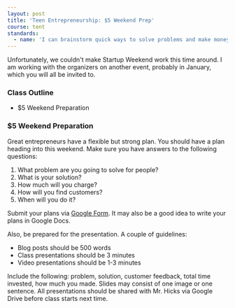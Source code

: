 ```yaml
---
layout: post
title: 'Teen Entrepreneurship: $5 Weekend Prep'
course: tent
standards:
  - name: 'I can brainstorm quick ways to solve problems and make money with partners'
---
```


<p class="message">Unfortunately, we couldn't make Startup Weekend work this time around. I am working with the organizers on another event, probably in January, which you will all be invited to.</p>

### Class Outline

* $5 Weekend Preparation

### $5 Weekend Preparation

Great entrepreneurs have a flexible but strong plan. You should have a plan heading into this weekend. Make sure you have answers to the following questions:

1. What problem are you going to solve for people?
2. What is your solution?
3. How much will you charge?
4. How will you find customers?
5. When will you do it?

Submit your plans via [Google Form](https://docs.google.com/forms/d/1tDrS9d88X5lBxxvFxFfJzG22R4HTGDByxPIuy_v9PzM/viewform?usp=send_form). It may also be a good idea to write your plans in Google Docs.

Also, be prepared for the presentation. A couple of guidelines:

* Blog posts should be 500 words
* Class presentations should be 3 minutes
* Video presentations should be 1-3 minutes

Include the following: problem, solution, customer feedback, total time invested, how much you made. Slides may consist of one image or one sentence. All presentations should be shared with Mr. Hicks via Google Drive before class starts next time.